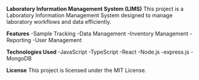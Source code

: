 **Laboratory Information Management System (LIMS)**
This project is a Laboratory Information Management System designed to manage laboratory workflows and data efficiently.

**Features**
-Sample Tracking
-Data Management
-Inventory Management
-Reporting
-User Management

**Technologies Used**
-JavaScript
-TypeScript
-React
-Node.js
-express.js
-MongoDB

**License**
This project is licensed under the MIT License.
